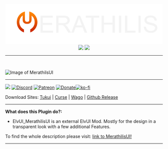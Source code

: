 <div align="center">
<img src="m4.png"/><br>
<img src="https://img.shields.io/badge/ElvUI-12.79-blue.svg?longCache=true&style=for-the-badge"/>
<img src="https://img.shields.io/badge/Version-4.97-orange.svg?longCache=true&style=for-the-badge"/>
</div>

-----
<br>

![Image of MerathilsUI](https://www.tukui.org/addons/Merathilis/1603027212/screenshot.png)

***
[![](https://img.shields.io/github/stars/Merathilis/ElvUI_MerathilisUI?style=social)](https://github.com/Merathilis/ElvUI_MerathilisUI) [![Discord](https://img.shields.io/discord/284626725403361281?color=orange&label=discord&logo=discord&style=for-the-badge)](https://discordapp.com/invite/ZhNqCu2) [![Patreon](https://img.shields.io/badge/Patreon-F96854?style=for-the-badge&logo=patreon&logoColor=white)](https://www.patreon.com/merathilisui) [![Donate](https://img.shields.io/badge/PayPal-00457C?style=for-the-badge&logo=paypal&logoColor=white)](https://paypal.me/merathilis)[![ko-fi](https://ko-fi.com/img/githubbutton_sm.svg)](https://ko-fi.com/C0C2CR58G)

Download Sites: [Tukui](https://www.tukui.org/addons.php?id=1) | [Curse](https://www.curseforge.com/wow/addons/merathilis-ui) | [Wago](https://addons.wago.io/addons/elvui-merathilisui) | [Github Release](https://github.com/Merathilis/ElvUI_MerathilisUI/releases)

***

**What does this Plugin do?:**
* ElvUI_MerathilisUI is an external ElvUI Mod. Mostly for the design in a transparent look with a few additional Features.

To find the whole description please visit: [link to MerathilisUI!](https://www.tukui.org/addons.php?id=1)

-----
<br>

